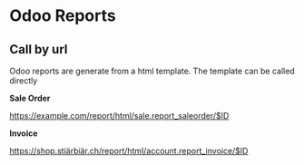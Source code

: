 # Odoo Reports

## Call by url

Odoo reports are generate from a html template. The template can be called directly

**Sale Order**

<https://example.com/report/html/sale.report_saleorder/$ID>

**Invoice**

<https://shop.stiärbiär.ch/report/html/account.report_invoice/$ID>